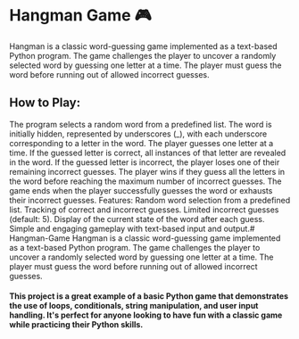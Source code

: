 # Hangman Game 🎮
Hangman is a classic word-guessing game implemented as a text-based Python program. The game challenges the player to uncover a randomly selected word by guessing one letter at a time. The player must guess the word before running out of allowed incorrect guesses.

## How to Play:
The program selects a random word from a predefined list.
The word is initially hidden, represented by underscores (_), with each underscore corresponding to a letter in the word.
The player guesses one letter at a time.
If the guessed letter is correct, all instances of that letter are revealed in the word.
If the guessed letter is incorrect, the player loses one of their remaining incorrect guesses.
The player wins if they guess all the letters in the word before reaching the maximum number of incorrect guesses.
The game ends when the player successfully guesses the word or exhausts their incorrect guesses.
Features:
Random word selection from a predefined list.
Tracking of correct and incorrect guesses.
Limited incorrect guesses (default: 5).
Display of the current state of the word after each guess.
Simple and engaging gameplay with text-based input and output.# Hangman-Game
Hangman is a classic word-guessing game implemented as a text-based Python program. The game challenges the player to uncover a randomly selected word by guessing one letter at a time. The player must guess the word before running out of allowed incorrect guesses.

#### This project is a great example of a basic Python game that demonstrates the use of loops, conditionals, string manipulation, and user input handling. It's perfect for anyone looking to have fun with a classic game while practicing their Python skills.
